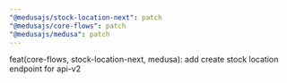 ```yaml
---
"@medusajs/stock-location-next": patch
"@medusajs/core-flows": patch
"@medusajs/medusa": patch
---
```


feat(core-flows, stock-location-next, medusa): add create stock location endpoint for api-v2
